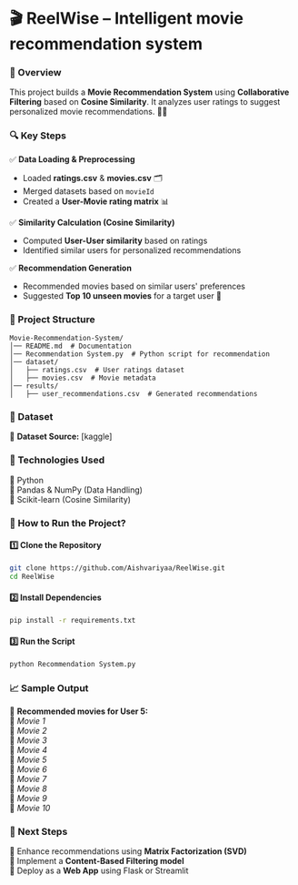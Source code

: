 # 🎬 ReelWise – Intelligent movie recommendation system

### 📌 Overview  
This project builds a **Movie Recommendation System** using **Collaborative Filtering** based on **Cosine Similarity**. It analyzes user ratings to suggest personalized movie recommendations. 🎥🍿  

### 🔍 Key Steps  
✅ **Data Loading & Preprocessing**  
   - Loaded **ratings.csv** & **movies.csv** 🗂️  
   - Merged datasets based on `movieId`  
   - Created a **User-Movie rating matrix** 📊  

✅ **Similarity Calculation (Cosine Similarity)**  
   - Computed **User-User similarity** based on ratings  
   - Identified similar users for personalized recommendations  

✅ **Recommendation Generation**  
   - Recommended movies based on similar users' preferences  
   - Suggested **Top 10 unseen movies** for a target user 🎯  

### 📂 Project Structure  
```
Movie-Recommendation-System/
│── README.md  # Documentation  
│── Recommendation System.py  # Python script for recommendation  
│── dataset/  
│   ├── ratings.csv  # User ratings dataset  
│   ├── movies.csv  # Movie metadata  
│── results/  
│   ├── user_recommendations.csv  # Generated recommendations  
```  

### 🔗 Dataset  
📌 **Dataset Source:** [kaggle]  

### 🔧 Technologies Used  
🔹 Python  
🔹 Pandas & NumPy (Data Handling)  
🔹 Scikit-learn (Cosine Similarity)  

### 📜 How to Run the Project?  
#### 1️⃣ Clone the Repository  
```bash
git clone https://github.com/Aishvariyaa/ReelWise.git
cd ReelWise
```  

#### 2️⃣ Install Dependencies  
```bash
pip install -r requirements.txt
```  

#### 3️⃣ Run the Script  
```bash
python Recommendation System.py
```  

### 📈 Sample Output  
📌 **Recommended movies for User 5:**  
🎥 *Movie 1*  
🎥 *Movie 2*  
🎥 *Movie 3*  
🎥 *Movie 4*  
🎥 *Movie 5*  
🎥 *Movie 6*  
🎥 *Movie 7*  
🎥 *Movie 8*  
🎥 *Movie 9*  
🎥 *Movie 10*  

### 📌 Next Steps  
🔹 Enhance recommendations using **Matrix Factorization (SVD)**  
🔹 Implement a **Content-Based Filtering model**  
🔹 Deploy as a **Web App** using Flask or Streamlit  
